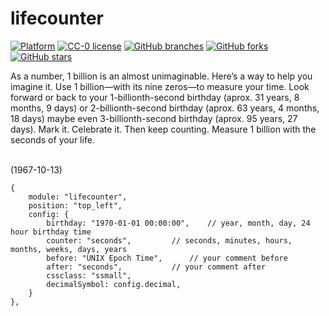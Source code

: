 # lifecounter

[![Platform](https://img.shields.io/badge/platform-MagicMirror2-informational)](https://github.com/razvanh255/MagicMirror2)
[![CC-0 license](https://img.shields.io/badge/License-CC--4.0-blue.svg)](https://creativecommons.org/licenses/by-nd/4.0)
[![GitHub branches](https://badgen.net/github/branches/razvanh255/lifecounter)](https://github.com/razvanh255/lifecounter)
[![GitHub forks](https://badgen.net/github/forks/razvanh255/lifecounter)](https://github.com/razvanh255/lifecounter)
[![GitHub stars](https://badgen.net/github/stars/razvanh255/lifecounter)](https://github.com/razvanh255/lifecounter)


As a number, 1 billion is an almost unimaginable. Here’s a way to help you imagine it. Use 1 billion—with its nine zeros—to measure your time. Look forward or back to your 1-billionth-second birthday (aprox. 31 years, 8 months, 9 days) or 2-billionth-second birthday (aprox. 63 years, 4 months, 18 days) maybe even 3-billionth-second birthday (aprox. 95 years, 27 days). Mark it. Celebrate it. Then keep counting. Measure 1 billion with the seconds of your life.

<br>(1967-10-13)

	{
		module: "lifecounter",
		position: "top_left",
		config: {
			birthday: "1970-01-01 00:00:00",	// year, month, day, 24 hour birthday time
			counter: "seconds",			// seconds, minutes, hours, months, weeks, days, years
			before: "UNIX Epoch Time",		// your comment before
			after: "seconds",			// your comment after
			cssclass: "ssmall",
			decimalSymbol: config.decimal,
		}
	},
